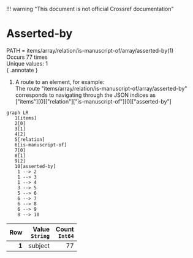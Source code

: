 !!! warning "This document is not official Crossref documentation"
# Asserted-by
PATH = items/array/relation/is-manuscript-of/array/asserted-by(1)  
Occurs 77 times  
Unique values: 1  
{ .annotate }

1. A route to an element, for example:  
   The route "items/array/relation/is-manuscript-of/array/asserted-by" corresponds to navigating through the JSON indices as  
   ["items"][0]["relation"]["is-manuscript-of"][0]["asserted-by"]  

```mermaid
graph LR
   1[items]
   2[0]
   3[1]
   4[2]
   5[relation]
   6[is-manuscript-of]
   7[0]
   8[1]
   9[2]
   10[asserted-by]
    1 --> 2
    1 --> 3
    1 --> 4
    3 --> 5
    5 --> 6
    6 --> 7
    6 --> 8
    6 --> 9
    8 --> 10
```

| **Row** | **Value**<br>`String` | **Count**<br>`Int64` |
|--------:|----------------------:|---------------------:|
| **1**   | subject               | 77                   |


